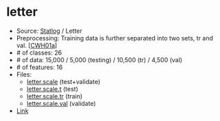 # letter

- Source: [Statlog](http://www.liacc.up.pt/ML/old/statlog/datasets.html) / Letter
- Preprocessing: Training data is further separated into two sets, tr and val. [[CWH01a](https://www.csie.ntu.edu.tw/~cjlin/libsvmtools/datasets/ref.html#CWH01a)]
- \# of classes: 26
- \# of data: 15,000 / 5,000 (testing) / 10,500 (tr) / 4,500 (val)
- \# of features: 16
- Files:
    - [letter.scale](https://www.csie.ntu.edu.tw/~cjlin/libsvmtools/datasets/multiclass/letter.scale) (test+validate)
    - [letter.scale.t](https://www.csie.ntu.edu.tw/~cjlin/libsvmtools/datasets/multiclass/letter.scale.t) (test)
    - [letter.scale.tr](https://www.csie.ntu.edu.tw/~cjlin/libsvmtools/datasets/multiclass/letter.scale.tr) (train)
    - [letter.scale.val](https://www.csie.ntu.edu.tw/~cjlin/libsvmtools/datasets/multiclass/letter.scale.val) (validate)
- [Link](https://www.csie.ntu.edu.tw/~cjlin/libsvmtools/datasets/multiclass.html#letter)